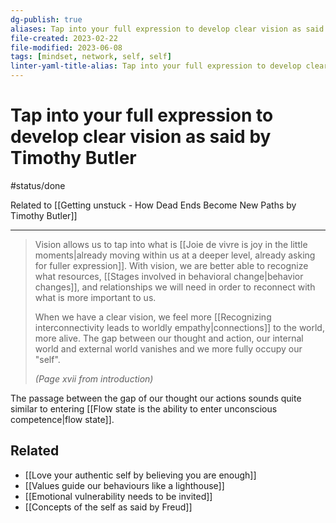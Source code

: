 ```yaml
---
dg-publish: true
aliases: Tap into your full expression to develop clear vision as said by Timothy Butler, clear sight, personal vision, personal dream, full expression, personal choices, authenticity through actions, authentic goal, fuller expression, deeply personal
file-created: 2023-02-22
file-modified: 2023-06-08
tags: [mindset, network, self, self]
linter-yaml-title-alias: Tap into your full expression to develop clear vision as said by Timothy Butler
---
```


# Tap into your full expression to develop clear vision as said by Timothy Butler

#status/done

Related to [[Getting unstuck -  How Dead Ends Become New Paths by Timothy Butler]]

---

> Vision allows us to tap into what is [[Joie de vivre is joy in the little moments|already moving within us at a deeper level, already asking for fuller expression]]. With vision, we are better able to recognize what resources, [[Stages involved in behavioral change|behavior changes]], and relationships we will need in order to reconnect with what is more important to us.
>
> When we have a clear vision, we feel more [[Recognizing interconnectivity leads to worldly empathy|connections]]  to the world, more alive. The gap between our thought and action, our internal world and external world vanishes and we more fully occupy our "self".
>
> *(Page xvii from introduction)*

The passage between the gap of our thought our actions sounds quite similar to entering [[Flow state is the ability to enter unconscious competence|flow state]].

## Related

- [[Love your authentic self by believing you are enough]]
- [[Values guide our behaviours like a lighthouse]]
- [[Emotional vulnerability needs to be invited]]
- [[Concepts of the self as said by Freud]]
